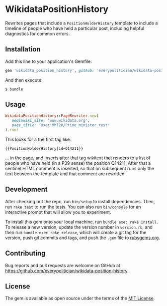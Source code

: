 # WikidataPositionHistory

Rewrites pages that include a `PositionHolderHistory` template
to include a timeline of people who have held a particular post,
including helpful diagnostics for common errors.

## Installation

Add this line to your application's Gemfile:

```ruby
gem 'wikidata_position_history', github: 'everypolitician/wikidata-position-history'
```

And then execute:

    $ bundle

## Usage

```ruby
WikidataPositionHistory::PageRewriter.new(
   mediawiki_site: 'www.wikidata.org',
   page_title: 'User:Mhl20/Prime_minister_test'
).run!
```

This looks for a the first tag like:

```
{{PositionHolderHistory|id=Q14211}}
```

... in the page, and inserts after that tag wikitext that
renders to a list of people who have held (in a P39 sense) the
position Q14211. After that a sentinel HTML comment is inserted,
so that on subsequent runs only the text between the template
and that comment are rewritten.

## Development

After checking out the repo, run `bin/setup` to install
dependencies. Then, run `rake test` to run the tests. You can
also run `bin/console` for an interactive prompt that will allow
you to experiment.

To install this gem onto your local machine, run `bundle exec
rake install`. To release a new version, update the version
number in `version.rb`, and then run `bundle exec rake release`,
which will create a git tag for the version, push git commits
and tags, and push the `.gem` file to
[rubygems.org](https://rubygems.org).

## Contributing

Bug reports and pull requests are welcome on GitHub at
https://github.com/everypolitician/wikidata-position-history.

## License

The gem is available as open source under the terms of the
[MIT License](http://opensource.org/licenses/MIT).
